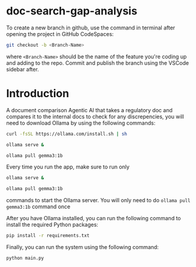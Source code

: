 # doc-search-gap-analysis

To create a new branch in github, use the command in terminal after opening the project in GitHub CodeSpaces:

```bash
git checkout -b <Branch-Name>
```

where ```<Branch-Name>``` should be the name of the feature you're coding up and adding to the repo. Commit and publish the branch using the VSCode sidebar after.

# Introduction

A document comparison Agentic AI that takes a regulatory doc and compares it to the internal docs to check for any discrepencies, you will need to download Ollama by using the following commands:

```bash
curl -fsSL https://ollama.com/install.sh | sh

ollama serve &

ollama pull gemma3:1b
```
Every time you run the app, make sure to run only 
```bash
ollama serve &

ollama pull gemma3:1b
```
commands to start the Ollama server. You will only need to do ```ollama pull gemma3:1b``` command once

After you have Ollama installed, you can run the following command to install the required Python packages:
```bash
pip install -r requirements.txt
```

Finally, you can run the system using the following command:

```bash
python main.py
```
